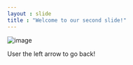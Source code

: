 ```yaml
---
layout : slide
title : "Welcome to our second slide!"
---
```

![image](https://user-images.githubusercontent.com/67816866/134886394-aab249b0-cc54-40d5-87a4-e4484501f24a.png)

User the left arrow to go back!
